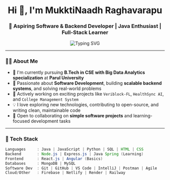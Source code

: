<h1 align="center">Hi 👋, I'm MukktiNaadh Raghavarapu</h1>
<h3 align="center">🚀 Aspiring Software & Backend Developer | Java Enthusiast | Full-Stack Learner</h3>

<p align="center">
  <img src="https://readme-typing-svg.demolab.com?font=Fira+Code&duration=2500&pause=1000&color=1FE2E2&center=true&width=440&lines=Software+%26+Backend+Developer+In+Progress...;Exploring+Java%2C+JS%2C+Python+%26+More!" alt="Typing SVG" />
</p>

---

### 👨‍💻 About Me

- 🎯 I'm currently pursuing **B.Tech in CSE with Big Data Analytics specialization** at **Parul University**
- 🧠 Passionate about **Software Development**, building **scalable backend systems**, and solving real-world problems
- 🔭 Actively working on exciting projects like `Veriblock-FL`, `HealthSync AI`, and `College Management System`
- 💡 I love exploring new technologies, contributing to open-source, and writing clean, maintainable code
- 🤝 Open to collaborating on **simple software projects** and learning-focused development tasks

---

### 🚀 Tech Stack

```java
Languages     : Java | JavaScript | Python | SQL | HTML | CSS
Backend       : Node.js | Express.js | Java Spring (Learning)
Frontend      : React.js | Angular (Basics)
Databases     : MongoDB | MySQL
Software Dev  : Git | GitHub | VS Code | IntelliJ | Postman | Agile
Cloud/Other   : Firebase | Netlify | Render | Railway
